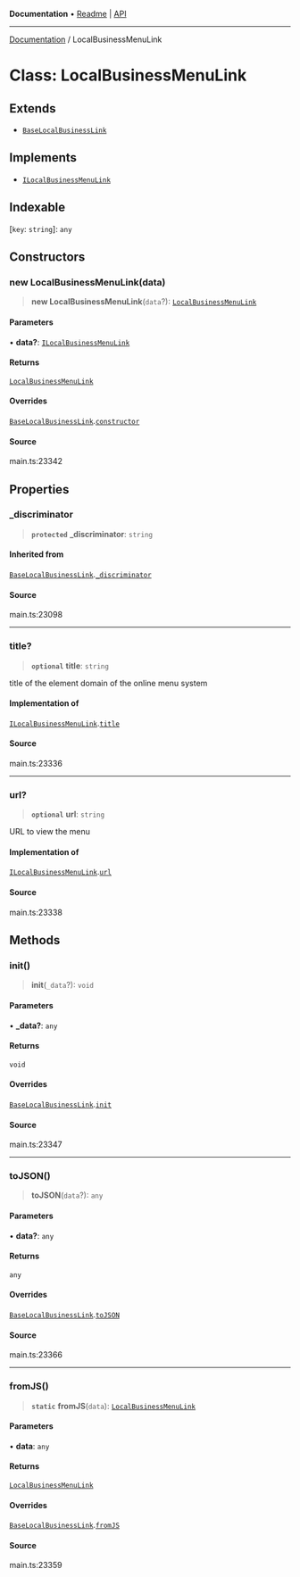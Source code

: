**Documentation** • [Readme](../README.md) \| [API](../globals.md)

***

[Documentation](../README.md) / LocalBusinessMenuLink

# Class: LocalBusinessMenuLink

## Extends

- [`BaseLocalBusinessLink`](BaseLocalBusinessLink.md)

## Implements

- [`ILocalBusinessMenuLink`](../interfaces/ILocalBusinessMenuLink.md)

## Indexable

 \[`key`: `string`\]: `any`

## Constructors

### new LocalBusinessMenuLink(data)

> **new LocalBusinessMenuLink**(`data`?): [`LocalBusinessMenuLink`](LocalBusinessMenuLink.md)

#### Parameters

• **data?**: [`ILocalBusinessMenuLink`](../interfaces/ILocalBusinessMenuLink.md)

#### Returns

[`LocalBusinessMenuLink`](LocalBusinessMenuLink.md)

#### Overrides

[`BaseLocalBusinessLink`](BaseLocalBusinessLink.md).[`constructor`](BaseLocalBusinessLink.md#constructors)

#### Source

main.ts:23342

## Properties

### \_discriminator

> **`protected`** **\_discriminator**: `string`

#### Inherited from

[`BaseLocalBusinessLink`](BaseLocalBusinessLink.md).[`_discriminator`](BaseLocalBusinessLink.md#_discriminator)

#### Source

main.ts:23098

***

### title?

> **`optional`** **title**: `string`

title of the element
domain of the online menu system

#### Implementation of

[`ILocalBusinessMenuLink`](../interfaces/ILocalBusinessMenuLink.md).[`title`](../interfaces/ILocalBusinessMenuLink.md#title)

#### Source

main.ts:23336

***

### url?

> **`optional`** **url**: `string`

URL to view the menu

#### Implementation of

[`ILocalBusinessMenuLink`](../interfaces/ILocalBusinessMenuLink.md).[`url`](../interfaces/ILocalBusinessMenuLink.md#url)

#### Source

main.ts:23338

## Methods

### init()

> **init**(`_data`?): `void`

#### Parameters

• **\_data?**: `any`

#### Returns

`void`

#### Overrides

[`BaseLocalBusinessLink`](BaseLocalBusinessLink.md).[`init`](BaseLocalBusinessLink.md#init)

#### Source

main.ts:23347

***

### toJSON()

> **toJSON**(`data`?): `any`

#### Parameters

• **data?**: `any`

#### Returns

`any`

#### Overrides

[`BaseLocalBusinessLink`](BaseLocalBusinessLink.md).[`toJSON`](BaseLocalBusinessLink.md#tojson)

#### Source

main.ts:23366

***

### fromJS()

> **`static`** **fromJS**(`data`): [`LocalBusinessMenuLink`](LocalBusinessMenuLink.md)

#### Parameters

• **data**: `any`

#### Returns

[`LocalBusinessMenuLink`](LocalBusinessMenuLink.md)

#### Overrides

[`BaseLocalBusinessLink`](BaseLocalBusinessLink.md).[`fromJS`](BaseLocalBusinessLink.md#fromjs)

#### Source

main.ts:23359
